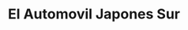 ---
title: "El Automovil Japones Sur"
url: /quito/el-automovil-japones-sur/
shop: piezas de automóviles
---